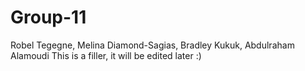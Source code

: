 # Group-11
Robel Tegegne, Melina Diamond-Sagias, Bradley Kukuk, Abdulraham Alamoudi
This is a filler, it will be edited later :)
